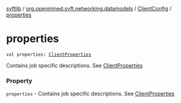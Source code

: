 [syftlib](../../index.md) / [org.openmined.syft.networking.datamodels](../index.md) / [ClientConfig](index.md) / [properties](./properties.md)

# properties

`val properties: `[`ClientProperties`](../-client-properties/index.md)

Contains job specific descriptions. See [ClientProperties](../-client-properties/index.md)

### Property

`properties` - Contains job specific descriptions. See [ClientProperties](../-client-properties/index.md)